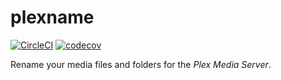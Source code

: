 # plexname
[![CircleCI](https://img.shields.io/circleci/build/github/florianehmke/plexname.svg?logo=circleci&style=flat-square)](https://circleci.com/gh/florianehmke/plexname) [![codecov](https://img.shields.io/codecov/c/github/florianehmke/plexname.svg?logo=codecov&style=flat-square)](https://codecov.io/gh/florianehmke/plexname)

Rename your media files and folders for the *Plex Media Server*.
